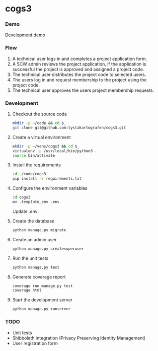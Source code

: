# cogs3

### Demo

[Development demo](http://147.143.49.105/accounts/login/)

### Flow

1. A technical user logs in and completes a project application form. 
2. A SCW admin reviews the project application, if the application is successful the project is approved and assigned a project code.
3. The technical user distributes the project code to selected users.
4. The users log in and request membership to the project using the project code.
5. The technical user approves the users project membership requests.


### Development

1. Checkout the source code

	```sh
	mkdir -p ~/code && cd $_
	git clone git@github.com:tystakartografen/cogs3.git
	```

2. Create a virtual environment

	```sh
	mkdir -p ~/vens/cogs3 && cd $_
	virtualenv -p /usr/local/bin/python3 .
	source bin/activate
	```

3. Install the requirements

	```sh
	cd ~/code/cogs3
	pip install -r requirements.txt
	```

4. Configure the environment variables ​

	```sh
	cd cogs3
	mv .template_env .env
	```

	Update .env

6. Create the database

	```sh
	python manage.py migrate
	```

5. Create an admin user

	```sh
	python manage.py createsuperuser
	```

6. Run the unit tests

	```sh
	python manage.py test
	```

7. Generate coverage report

	```sh
	coverage run manage.py test
	coverage html
	```

8. Start the development server

	```sh
	python manage.py runserver
	```


### TODO

- Unit tests
- Shibboleth integration (Privacy Preserving Identity Management)
- User registration form

